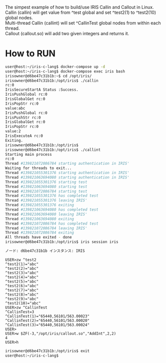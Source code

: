 The simpest example of how to build/use IRIS Callin and Callout in Linux.  
Callin (callin) will get value from ^test global and set ^test2(1) to ^test2(10) global nodes.  
Multi-thread Callin (callint) will set ^CallinTest global nodes from within each thread.  
Callout (callout.so) will add two given integers and returns it.  
# How to RUN

```bash
user@host:~/iris-c-lang$ docker-compose up -d
user@host:~/iris-c-lang$ docker-compose exec iris bash
irisowner@d6be47c31b1b:~$ cd /opt/iris/
irisowner@d6be47c31b1b:/opt/iris$ ./callin
rc:0
IrisSecureStartA Status :Success.
IrisPushGlobal rc:0
IrisGlobalGet rc:0
IrisPopStr rc:0
value:abc
IrisPushGlobal rc:0
IrisPushStr rc:0
IrisGlobalGet rc:0
IrisPopStr rc:0
value:2
IrisExecuteA rc:0
Exiting.
irisowner@d6be47c31b1b:/opt/iris$
irisowner@d6be47c31b1b:/opt/iris$ ./callint
Starting main process
rc:0
Thread #139821072086784 starting authentication in IRIS'
Waiting for threads to exit...
Thread #139821055301376 starting authentication in IRIS'
Thread #139821063694080 starting authentication in IRIS'
Thread #139821055301376 starting test
Thread #139821063694080 starting test
Thread #139821072086784 starting test
Thread #139821055301376 has completed test
Thread #139821055301376 leaving IRIS'
Thread #139821055301376 exiting
Thread #139821063694080 has completed test
Thread #139821063694080 leaving IRIS'
Thread #139821063694080 exiting
Thread #139821072086784 has completed test
Thread #139821072086784 leaving IRIS'
Thread #139821072086784 exiting
All threads have exited - done
irisowner@d6be47c31b1b:/opt/iris$ iris session iris

ノード: d6be47c31b1b インスタンス: IRIS
```
```ObjectScript
USER>zw ^test2
^test2(1)="abc"
^test2(2)="abc"
^test2(3)="abc"
^test2(4)="abc"
^test2(5)="abc"
^test2(6)="abc"
^test2(7)="abc"
^test2(8)="abc"
^test2(9)="abc"
^test2(10)="abc"
USER>zw ^CallinTest
^CallinTest=3
^CallinTest(1)="65440,56101/563.00023"
^CallinTest(2)="65440,56101/563.00020"
^CallinTest(3)="65440,56101/563.00024"
USER>
USER>w $ZF(-3,"/opt/iris/callout.so","AddInt",2,2)
4
USER>h
```
```bash
irisowner@d6be47c31b1b:/opt/iris$ exit
user@host:~/iris-c-lang$
```